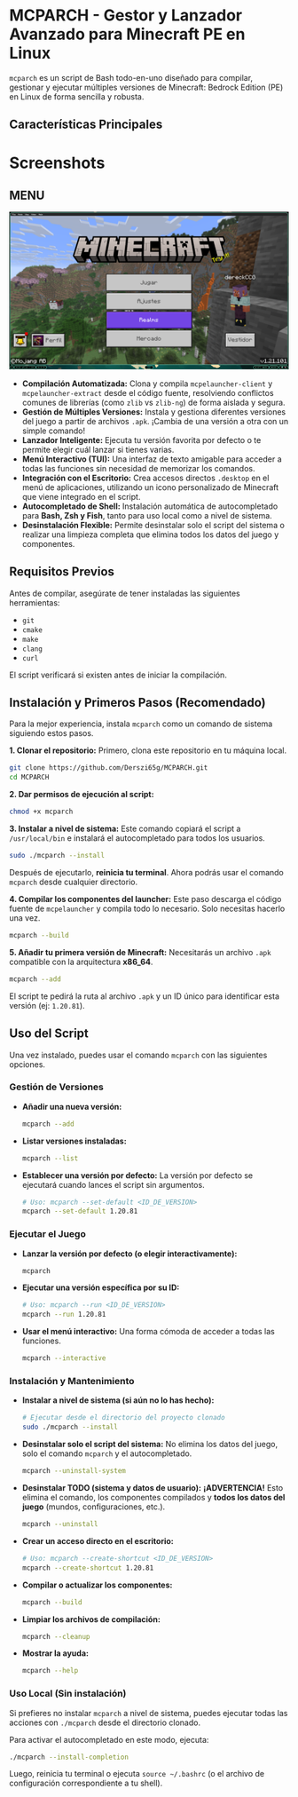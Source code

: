 # MCPARCH - Gestor y Lanzador Avanzado para Minecraft PE en Linux

`mcparch` es un script de Bash todo-en-uno diseñado para compilar, gestionar y ejecutar múltiples versiones de Minecraft: Bedrock Edition (PE) en Linux de forma sencilla y robusta.

## Características Principales

# Screenshots

## MENU

![](/assets/MENU.png)

-   **Compilación Automatizada:** Clona y compila `mcpelauncher-client` y `mcpelauncher-extract` desde el código fuente, resolviendo conflictos comunes de librerías (como `zlib` vs `zlib-ng`) de forma aislada y segura.
-   **Gestión de Múltiples Versiones:** Instala y gestiona diferentes versiones del juego a partir de archivos `.apk`. ¡Cambia de una versión a otra con un simple comando!
-   **Lanzador Inteligente:** Ejecuta tu versión favorita por defecto o te permite elegir cuál lanzar si tienes varias.
-   **Menú Interactivo (TUI):** Una interfaz de texto amigable para acceder a todas las funciones sin necesidad de memorizar los comandos.
-   **Integración con el Escritorio:** Crea accesos directos `.desktop` en el menú de aplicaciones, utilizando un icono personalizado de Minecraft que viene integrado en el script.
-   **Autocompletado de Shell:** Instalación automática de autocompletado para **Bash, Zsh y Fish**, tanto para uso local como a nivel de sistema.
-   **Desinstalación Flexible:** Permite desinstalar solo el script del sistema o realizar una limpieza completa que elimina todos los datos del juego y componentes.

## Requisitos Previos

Antes de compilar, asegúrate de tener instaladas las siguientes herramientas:
-   `git`
-   `cmake`
-   `make`
-   `clang`
-   `curl`

El script verificará si existen antes de iniciar la compilación.

## Instalación y Primeros Pasos (Recomendado)

Para la mejor experiencia, instala `mcparch` como un comando de sistema siguiendo estos pasos.

**1. Clonar el repositorio:**
Primero, clona este repositorio en tu máquina local.
```bash
git clone https://github.com/Derszi65g/MCPARCH.git
cd MCPARCH
```

**2. Dar permisos de ejecución al script:**
```bash
chmod +x mcparch
```

**3. Instalar a nivel de sistema:**
Este comando copiará el script a `/usr/local/bin` e instalará el autocompletado para todos los usuarios.
```bash
sudo ./mcparch --install
```
Después de ejecutarlo, **reinicia tu terminal**. Ahora podrás usar el comando `mcparch` desde cualquier directorio.

**4. Compilar los componentes del launcher:**
Este paso descarga el código fuente de `mcpelauncher` y compila todo lo necesario. Solo necesitas hacerlo una vez.
```bash
mcparch --build
```

**5. Añadir tu primera versión de Minecraft:**
Necesitarás un archivo `.apk` compatible con la arquitectura **x86_64**.
```bash
mcparch --add
```

El script te pedirá la ruta al archivo `.apk` y un ID único para identificar esta versión (ej: `1.20.81`).

## Uso del Script

Una vez instalado, puedes usar el comando `mcparch` con las siguientes opciones.

### Gestión de Versiones
-   **Añadir una nueva versión:**
    ```bash
    mcparch --add
    ```
-   **Listar versiones instaladas:**
    ```bash
    mcparch --list
    ```
-   **Establecer una versión por defecto:**
    La versión por defecto se ejecutará cuando lances el script sin argumentos.
    ```bash
    # Uso: mcparch --set-default <ID_DE_VERSION>
    mcparch --set-default 1.20.81
    ```

### Ejecutar el Juego
-   **Lanzar la versión por defecto (o elegir interactivamente):**
    ```bash
    mcparch
    ```
-   **Ejecutar una versión específica por su ID:**
    ```bash
    # Uso: mcparch --run <ID_DE_VERSION>
    mcparch --run 1.20.81
    ```
-   **Usar el menú interactivo:**
    Una forma cómoda de acceder a todas las funciones.
    ```bash
    mcparch --interactive
    ```

### Instalación y Mantenimiento
-   **Instalar a nivel de sistema (si aún no lo has hecho):**
    ```bash
    # Ejecutar desde el directorio del proyecto clonado
    sudo ./mcparch --install
    ```
-   **Desinstalar solo el script del sistema:**
    No elimina los datos del juego, solo el comando `mcparch` y el autocompletado.
    ```bash
    mcparch --uninstall-system
    ```
-   **Desinstalar TODO (sistema y datos de usuario):**
    **¡ADVERTENCIA!** Esto elimina el comando, los componentes compilados y **todos los datos del juego** (mundos, configuraciones, etc.).
    ```bash
    mcparch --uninstall
    ```
-   **Crear un acceso directo en el escritorio:**
    ```bash
    # Uso: mcparch --create-shortcut <ID_DE_VERSION>
    mcparch --create-shortcut 1.20.81
    ```
-   **Compilar o actualizar los componentes:**
    ```bash
    mcparch --build
    ```
-   **Limpiar los archivos de compilación:**
    ```bash
    mcparch --cleanup
    ```
-   **Mostrar la ayuda:**
    ```bash
    mcparch --help
    ```

### Uso Local (Sin instalación)
Si prefieres no instalar `mcparch` a nivel de sistema, puedes ejecutar todas las acciones con `./mcparch` desde el directorio clonado.

Para activar el autocompletado en este modo, ejecuta:
```bash
./mcparch --install-completion
```
Luego, reinicia tu terminal o ejecuta `source ~/.bashrc` (o el archivo de configuración correspondiente a tu shell).
